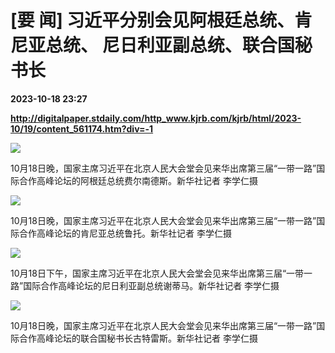 # [要 闻] 习近平分别会见阿根廷总统、肯尼亚总统、 尼日利亚副总统、联合国秘书长

**2023-10-18 23:27**

**http://digitalpaper.stdaily.com/http_www.kjrb.com/kjrb/html/2023-10/19/content_561174.htm?div=-1**

![](http://digitalpaper.stdaily.com/http_www.kjrb.com/kjrb/images/2023-10/19/02/3516808_lix_1697659996613_b.jpg)

10月18日晚，国家主席习近平在北京人民大会堂会见来华出席第三届“一带一路”国际合作高峰论坛的阿根廷总统费尔南德斯。新华社记者 李学仁摄

![](http://digitalpaper.stdaily.com/http_www.kjrb.com/kjrb/images/2023-10/19/02/3516773_lix_1697659954826_b.jpg)

10月18日晚，国家主席习近平在北京人民大会堂会见来华出席第三届“一带一路”国际合作高峰论坛的肯尼亚总统鲁托。新华社记者 李学仁摄

![](http://digitalpaper.stdaily.com/http_www.kjrb.com/kjrb/images/2023-10/19/02/3516774_lix_1697655349105_b.jpg)

10月18日下午，国家主席习近平在北京人民大会堂会见来华出席第三届“一带一路”国际合作高峰论坛的尼日利亚副总统谢蒂马。新华社记者 李学仁摄

![](http://digitalpaper.stdaily.com/http_www.kjrb.com/kjrb/images/2023-10/19/02/3516809_lix_1697654728314_b.jpg)

10月18日晚，国家主席习近平在北京人民大会堂会见来华出席第三届“一带一路”国际合作高峰论坛的联合国秘书长古特雷斯。新华社记者 李学仁摄
